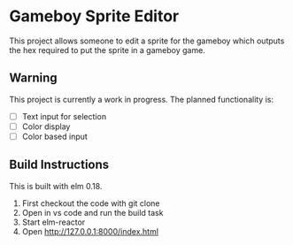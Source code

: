 # Gameboy Sprite Editor

This project allows someone to edit a sprite for the gameboy which outputs the hex required to put the sprite in a gameboy game.

## Warning
This project is currently a work in progress. The planned functionality is:
- [ ] Text input for selection
- [ ] Color display
- [ ] Color based input

## Build Instructions
This is built with elm 0.18.
1. First checkout the code with git clone
2. Open in vs code and run the build task
3. Start elm-reactor 
4. Open http://127.0.0.1:8000/index.html
